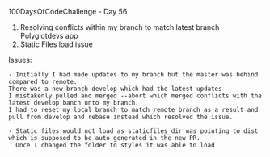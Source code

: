 100DaysOfCodeChallenge - Day 56

1) Resolving conflicts within my branch to match latest branch Polyglotdevs app
2) Static Files load issue

Issues:

	- Initially I had made updates to my branch but the master was behind compared to remote.
	There was a new branch develop which had the latest updates
	I mistakenly pulled and merged --abort which merged conflicts with the latest develop banch unto my branch.
	I had to reset my local branch to match remote branch as a result and pull from develop and rebase instead which resolved the issue.

	- Static files would not load as staticfiles_dir was pointing to dist which is supposed to be auto generated in the new PR.
	  Once I changed the folder to styles it was able to load
